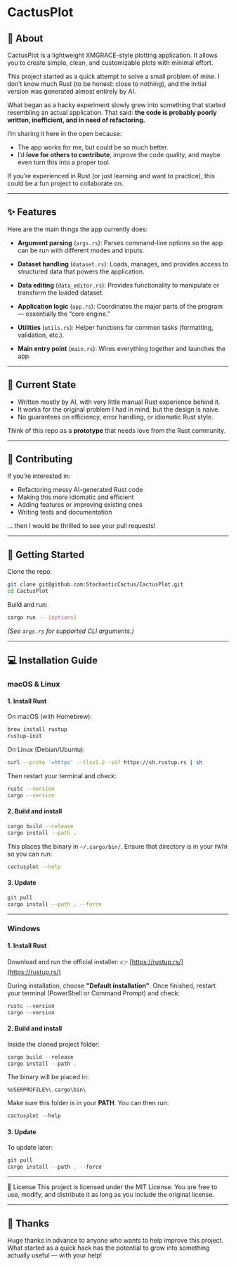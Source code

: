 # CactusPlot 

## 📖 About

CactusPlot is a lightweight XMGRACE-style plotting application. It allows you to create simple, clean, and customizable plots with minimal effort.

This project started as a quick attempt to solve a small problem of mine.
I don’t know much Rust (to be honest: close to nothing), and the initial version was generated almost entirely by AI.

What began as a hacky experiment slowly grew into something that started resembling an actual application. That said: **the code is probably poorly written, inefficient, and in need of refactoring.**

I’m sharing it here in the open because:

* The app works for me, but could be so much better.
* I’d **love for others to contribute**, improve the code quality, and maybe even turn this into a proper tool.

If you’re experienced in Rust (or just learning and want to practice), this could be a fun project to collaborate on.

---

## ✨ Features

Here are the main things the app currently does:

* **Argument parsing** (`args.rs`):
  Parses command-line options so the app can be run with different modes and inputs.

* **Dataset handling** (`dataset.rs`):
  Loads, manages, and provides access to structured data that powers the application.

* **Data editing** (`data_editor.rs`):
  Provides functionality to manipulate or transform the loaded dataset.

* **Application logic** (`app.rs`):
  Coordinates the major parts of the program — essentially the “core engine.”

* **Utilities** (`utils.rs`):
  Helper functions for common tasks (formatting, validation, etc.).

* **Main entry point** (`main.rs`):
  Wires everything together and launches the app.

---

## 🚧 Current State

* Written mostly by AI, with very little manual Rust experience behind it.
* It works for the original problem I had in mind, but the design is naive.
* No guarantees on efficiency, error handling, or idiomatic Rust style.

Think of this repo as a **prototype** that needs love from the Rust community.

---

## 🤝 Contributing

If you’re interested in:

* Refactoring messy AI-generated Rust code
* Making this more idiomatic and efficient
* Adding features or improving existing ones
* Writing tests and documentation

… then I would be thrilled to see your pull requests!

---

## 🚀 Getting Started

Clone the repo:

```bash
git clone git@github.com:StochasticCactus/CactusPlot.git
cd CactusPlot
````

Build and run:

```bash
cargo run -- [options]
```

*(See `args.rs` for supported CLI arguments.)*

---

## 💻 Installation Guide

### macOS & Linux

#### 1. Install Rust

On macOS (with Homebrew):

```bash
brew install rustup
rustup-init
```

On Linux (Debian/Ubuntu):

```bash
curl --proto '=https' --tlsv1.2 -sSf https://sh.rustup.rs | sh
```

Then restart your terminal and check:

```bash
rustc --version
cargo --version
```

#### 2. Build and install

```bash
cargo build --release
cargo install --path .
```

This places the binary in `~/.cargo/bin/`.
Ensure that directory is in your `PATH` so you can run:

```bash
cactusplot --help
```

#### 3. Update

```bash
git pull
cargo install --path . --force
```

---

### Windows

#### 1. Install Rust

Download and run the official installer:
👉 [https://rustup.rs/](https://rustup.rs/)

During installation, choose **"Default installation"**.
Once finished, restart your terminal (PowerShell or Command Prompt) and check:

```powershell
rustc --version
cargo --version
```

#### 2. Build and install

Inside the cloned project folder:

```powershell
cargo build --release
cargo install --path .
```

The binary will be placed in:

```
%USERPROFILE%\.cargo\bin\
```

Make sure this folder is in your **PATH**.
You can then run:

```powershell
cactusplot --help
```

#### 3. Update

To update later:

```powershell
git pull
cargo install --path . --force
```

---

📜 License
This project is licensed under the MIT License.
You are free to use, modify, and distribute it as long as you include the original license.

---

## 🙏 Thanks

Huge thanks in advance to anyone who wants to help improve this project.
What started as a quick hack has the potential to grow into something actually useful — with your help!

